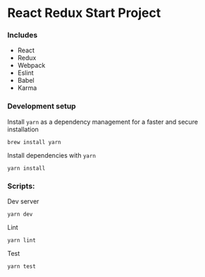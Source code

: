 # React Redux Start Project

### Includes

  * React
  * Redux
  * Webpack
  * Eslint
  * Babel
  * Karma

### Development setup

Install `yarn` as a dependency management for a faster and secure installation

    brew install yarn

Install dependencies with `yarn`

    yarn install

### Scripts:

Dev server

    yarn dev

Lint

    yarn lint

Test

    yarn test
